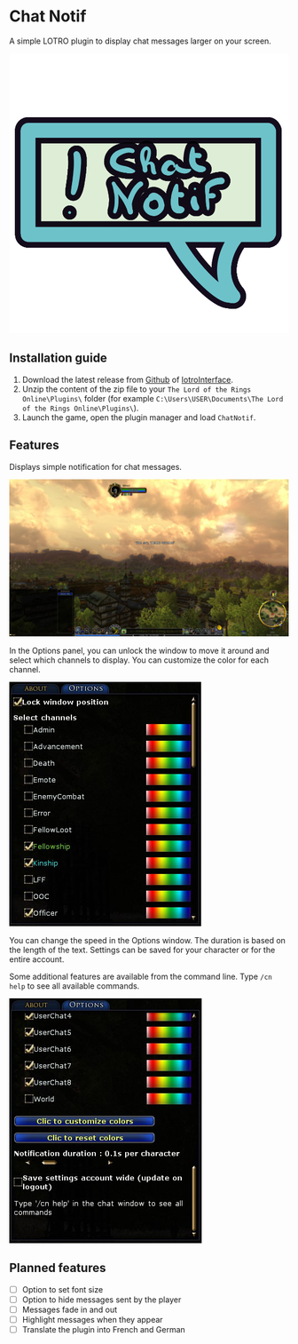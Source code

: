 # Chat Notif

A simple LOTRO plugin to display chat messages larger on your screen.

![Chat buble with an exclamation mark and the text "Chat Notif"](ChatNotif/res/icon.png)

## Installation guide

1. Download the latest release from [Github](https://github.com/EsyArda/ChatNotif/releases/latest) of [lotroInterface](https://www.lotrointerface.com/downloads/info1208).
2. Unzip the content of the zip file to your `The Lord of the Rings Online\Plugins\` folder (for example `C:\Users\USER\Documents\The Lord of the Rings Online\Plugins\`).
3. Launch the game, open the plugin manager and load `ChatNotif`.

## Features

Displays simple notification for chat messages.

![Screenshot from LOTRO with the message "Hello world!" in the centre.](./ChatNotif/res/notif.jpg)

In the Options panel, you can unlock the window to move it around and select which channels to display.
You can customize the color for each channel.

![Screenshot of the option panel. There are checkboxes and color pickers for each chat channel.](./ChatNotif/res/options1.jpg)


You can change the speed in the Options window.
The duration is based on the length of the text.
Settings can be saved for your character or for the entire account.

Some additional features are available from the command line.
Type `/cn help` to see all available commands.


![Screenshot of the option panel. Buttons allow to customize or reset colors, there is a slider to change text speed and a checkbox to save settings account wide.](./ChatNotif/res/options2.jpg)

## Planned features

- [ ] Option to set font size
- [ ] Option to hide messages sent by the player
- [ ] Messages fade in and out
- [ ] Highlight messages when they appear
- [ ] Translate the plugin into French and German
